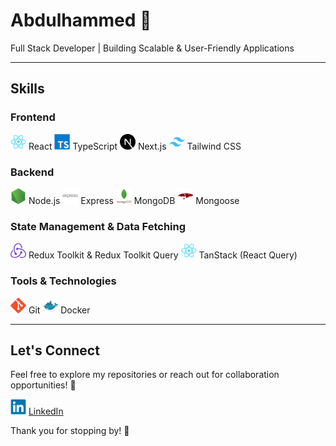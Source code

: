 # Abdulhammed 🚀

Full Stack Developer | Building Scalable & User-Friendly Applications

---

## Skills

### Frontend
<img src="https://github.com/devicons/devicon/blob/master/icons/react/react-original.svg" alt="react" width="25" height="25"/> React <img src="https://github.com/devicons/devicon/blob/master/icons/typescript/typescript-plain.svg" alt="typescript" width="25" height="25"/> TypeScript <img src="https://github.com/devicons/devicon/blob/master/icons/nextjs/nextjs-plain.svg" alt="nextjs" width="25" height="25"/> Next.js <img src="https://github.com/devicons/devicon/blob/master/icons/tailwindcss/tailwindcss-original.svg" alt="tailwind" width="25" height="25"/> Tailwind CSS

### Backend
<img src="https://github.com/devicons/devicon/blob/master/icons/nodejs/nodejs-original.svg" alt="nodejs" width="25" height="25"/> Node.js <img src="https://github.com/devicons/devicon/blob/master/icons/express/express-original-wordmark.svg" alt="express" width="25" height="25"/> Express <img src="https://github.com/devicons/devicon/blob/master/icons/mongodb/mongodb-original-wordmark.svg" alt="mongodb" width="25" height="25"/> MongoDB <img src="https://github.com/devicons/devicon/blob/master/icons/mongoose/mongoose-original.svg" alt="mongoose" width="25" height="25"/> Mongoose

### State Management & Data Fetching
<img src="https://github.com/devicons/devicon/blob/master/icons/redux/redux-original.svg" alt="redux" width="25" height="25"/> Redux Toolkit & Redux Toolkit Query <img src="https://github.com/devicons/devicon/blob/master/icons/react/react-original.svg" alt="react" width="25" height="25"/> TanStack (React Query)

### Tools & Technologies
<img src="https://github.com/devicons/devicon/blob/master/icons/git/git-original.svg" alt="git" width="25" height="25"/> Git <img src="https://github.com/devicons/devicon/blob/master/icons/docker/docker-original.svg" alt="docker" width="25" height="25"/> Docker


---

## Let's Connect

Feel free to explore my repositories or reach out for collaboration opportunities! 🚀  

<img src="https://github.com/devicons/devicon/blob/master/icons/linkedin/linkedin-original.svg" alt="LinkedIn" width="25" height="25"/> [LinkedIn](https://linkedin.com/in/abdulhammed)

Thank you for stopping by! 🙏
